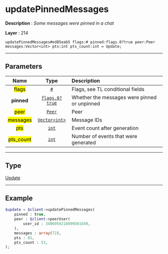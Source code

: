 # updatePinnedMessages

**Description** : *Some messages were pinned in a chat*

**Layer** : 214

```tl
updatePinnedMessages#ed85eab5 flags:# pinned:flags.0?true peer:Peer messages:Vector<int> pts:int pts_count:int = Update;
```

---

## Parameters

| Name | Type | Description |
| :---: | :---: | :--- |
| <mark>flags</mark> | [`#`](type/#) | Flags, see TL conditional fields |
| **pinned** | [`flags.0?true`](type/true) | Whether the messages were pinned or unpinned |
| <mark>peer</mark> | [`Peer`](type/Peer) | Peer |
| <mark>messages</mark> | [`Vector<int>`](type/int) | Message IDs |
| <mark>pts</mark> | [`int`](type/int) | Event count after generation |
| <mark>pts_count</mark> | [`int`](type/int) | Number of events that were generated |

---

## Type

[Update](type/Update)

---

## Example

```php
$update = $client->updatePinnedMessages(
	pinned : true,
	peer : $client->peerUser(
		user_id : 3406959218099501649,
	),
	messages : array(72),
	pts : 81,
	pts_count : 53,
);
```